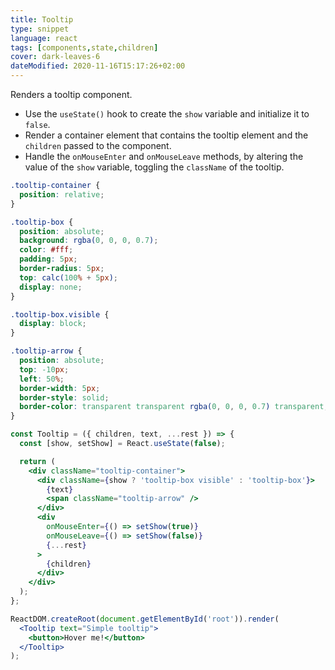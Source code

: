 ```yaml
---
title: Tooltip
type: snippet
language: react
tags: [components,state,children]
cover: dark-leaves-6
dateModified: 2020-11-16T15:17:26+02:00
---
```


Renders a tooltip component.

- Use the `useState()` hook to create the `show` variable and initialize it to `false`.
- Render a container element that contains the tooltip element and the `children` passed to the component.
- Handle the `onMouseEnter` and `onMouseLeave` methods, by altering the value of the `show` variable, toggling the `className` of the tooltip.

```css
.tooltip-container {
  position: relative;
}

.tooltip-box {
  position: absolute;
  background: rgba(0, 0, 0, 0.7);
  color: #fff;
  padding: 5px;
  border-radius: 5px;
  top: calc(100% + 5px);
  display: none;
}

.tooltip-box.visible {
  display: block;
}

.tooltip-arrow {
  position: absolute;
  top: -10px;
  left: 50%;
  border-width: 5px;
  border-style: solid;
  border-color: transparent transparent rgba(0, 0, 0, 0.7) transparent;
}
```

```jsx
const Tooltip = ({ children, text, ...rest }) => {
  const [show, setShow] = React.useState(false);

  return (
    <div className="tooltip-container">
      <div className={show ? 'tooltip-box visible' : 'tooltip-box'}>
        {text}
        <span className="tooltip-arrow" />
      </div>
      <div
        onMouseEnter={() => setShow(true)}
        onMouseLeave={() => setShow(false)}
        {...rest}
      >
        {children}
      </div>
    </div>
  );
};
```

```jsx
ReactDOM.createRoot(document.getElementById('root')).render(
  <Tooltip text="Simple tooltip">
    <button>Hover me!</button>
  </Tooltip>
);
```
